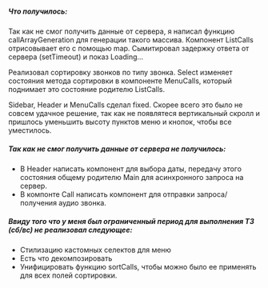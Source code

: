 

##### Что получилось:
Так как не смог получить данные от сервера, я написал функцию callArrayGeneration для генерации такого массива. Компонент ListCalls отрисовывает его с помощью map. Сымитировал задержку ответа от сервера (setTimeout) и показ Loading...

Реализовал сортировку звонков по типу звонка. Select изменяет состояния метода сортировки в компоненте MenuCalls, который поднимает это состояние родителю ListCalls. 

Sidebar, Header и MenuCalls сделал fixed. Скорее всего это было не совсем удачное решение, так как не появлятеся вертикальный скролл и пришлось уменьшить высоту пунктов меню и кнопок, чтобы все уместилось.


##### Так как не смог получить данные от сервера не получилось:

* В Header написать компонент для выбора даты, передачу этого состояния общему родителю Main для асинхронного запроса на сервер. 
* В компонте Call написать компонент для отправки запроса/получения аудио звонка.

##### Ввиду того что у меня был ограниченный период для выполнения ТЗ (сб/вс) не реализовал следующее:
* Стилизацию кастомных селектов для меню
* Есть что декомпозировать
* Унифицировать функцию sortCalls, чтобы можно было ее применять для всех полей сортировки.


